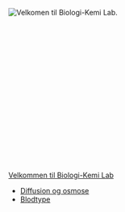 ![Velkomen til Biologi-Kemi
Lab.]( Title.jpg "fig:Velkomen til Biologi-Kemi Lab.")\
\
\
\
\
\
\
\
\
\
\
\
\
\
\
\
\
\
\
[Velkommen til Biologi-Kemi
Lab](/wiki/Velkommen_til_Biologi-Kemi_Lab "wikilink")

-   [Diffusion og osmose](/wiki/Diffusion_og_osmose "wikilink")
-   [Blodtype](/wiki/Blodtype "wikilink")


